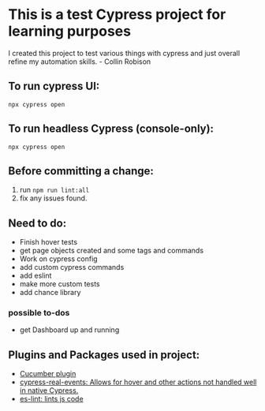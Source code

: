 # This is a test Cypress project for learning purposes

I created this project to test various things with cypress and just overall refine my automation skills. - Collin Robison

## To run cypress UI:
`npx cypress open`


## To run headless Cypress (console-only):
`npx cypress open`


## Before committing a change: 
1. run `npm run lint:all`
1. fix any issues found. 

## Need to do: 
- Finish hover tests
- get page objects created and some tags and commands
- Work on cypress config
- add custom cypress commands
- add eslint
- make more custom tests
- add chance library

### possible to-dos
- get Dashboard up and running

## Plugins and Packages used in project: 
- [Cucumber plugin]()
- [cypress-real-events: Allows for hover and other actions not handled well in native Cypress.](https://github.com/dmtrKovalenko/cypress-real-events)
- [es-lint: lints js code](https://eslint.org/)